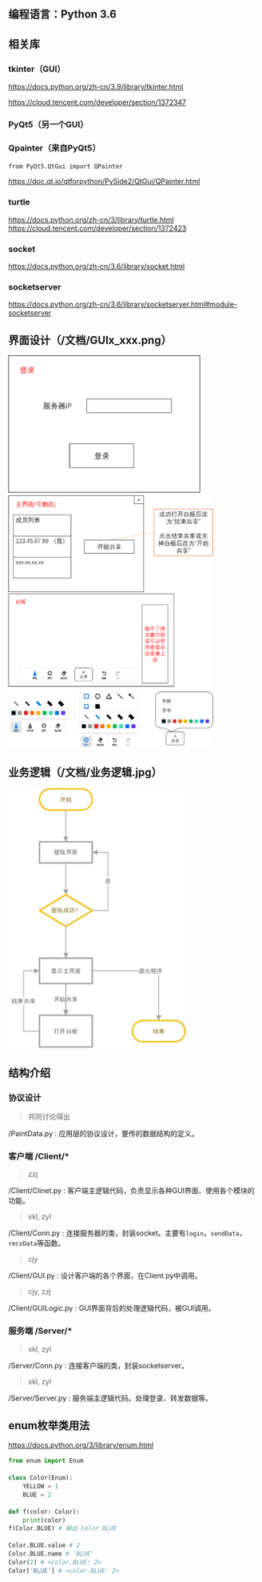 ## 编程语言：Python 3.6

## 相关库

### tkinter（GUI）

https://docs.python.org/zh-cn/3.9/library/tkinter.html

https://cloud.tencent.com/developer/section/1372347

### PyQt5（另一个GUI）



### Qpainter（来自PyQt5）

`from PyQt5.QtGui import QPainter`

https://doc.qt.io/qtforpython/PySide2/QtGui/QPainter.html

### turtle 

https://docs.python.org/zh-cn/3/library/turtle.html
https://cloud.tencent.com/developer/section/1372423

### socket

https://docs.python.org/zh-cn/3.6/library/socket.html

### socketserver

https://docs.python.org/zh-cn/3.6/library/socketserver.html#module-socketserver



## 界面设计（/文档/GUIx_xxx.png）

<img src="./文档/GUI_1登录.png" alt="登录" style="zoom: 40%;" />
<img src="./文档/GUI_2主界面.png" alt="主界面" style="zoom:40%;" />
<img src="./文档/GUI_3白板.png" alt="白板" style="zoom: 40%;" />

## 业务逻辑（/文档/业务逻辑.jpg）
<img src="./文档/业务逻辑.jpg" alt="业务逻辑" style="zoom:90%;" />

## 结构介绍

### 协议设计
> 共同讨论得出

/PaintData.py : 应用层的协议设计，要传的数据结构的定义。

### 客户端 /Client/*
> zzj

/Client/Clinet.py : 客户端主逻辑代码，负责显示各种GUI界面、使用各个模块的功能。

> xkl, zyl

/Client/Conn.py : 连接服务器的类，封装socket。主要有`login`，`sendData`，`recvData`等函数。

> cjy

/Client/GUI.py : 设计客户端的各个界面，在Client.py中调用。

> cjy, zzj

/Client/GUILogic.py : GUI界面背后的处理逻辑代码，被GUI调用。

### 服务端 /Server/*

> xkl, zyl

/Server/Conn.py : 连接客户端的类，封装socketserver。

> xkl, zyl

/Server/Server.py : 服务端主逻辑代码。处理登录、转发数据等。

## enum枚举类用法
https://docs.python.org/3/library/enum.html
```python
from enum import Enum

class Color(Enum):
    YELLOW = 1
    BLUE = 2

def f(color: Color):
    print(color)
f(Color.BLUE) # 输出 Color.BLUE

Color.BLUE.value # 2
Color.BLUE.name # 'BLUE'
Color(2) # <color.BLUE: 2>
Color['BLUE'] # <color.BLUE: 2>
```
